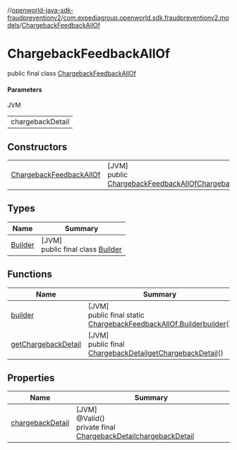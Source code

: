 //[openworld-java-sdk-fraudpreventionv2](../../../index.md)/[com.expediagroup.openworld.sdk.fraudpreventionv2.models](../index.md)/[ChargebackFeedbackAllOf](index.md)

# ChargebackFeedbackAllOf

public final class [ChargebackFeedbackAllOf](index.md)

#### Parameters

JVM

| |
|---|
| chargebackDetail |

## Constructors

| | |
|---|---|
| [ChargebackFeedbackAllOf](-chargeback-feedback-all-of.md) | [JVM]<br>public [ChargebackFeedbackAllOf](index.md)[ChargebackFeedbackAllOf](-chargeback-feedback-all-of.md)([ChargebackDetail](../-chargeback-detail/index.md)chargebackDetail) |

## Types

| Name | Summary |
|---|---|
| [Builder](-builder/index.md) | [JVM]<br>public final class [Builder](-builder/index.md) |

## Functions

| Name | Summary |
|---|---|
| [builder](builder.md) | [JVM]<br>public final static [ChargebackFeedbackAllOf.Builder](-builder/index.md)[builder](builder.md)() |
| [getChargebackDetail](get-chargeback-detail.md) | [JVM]<br>public final [ChargebackDetail](../-chargeback-detail/index.md)[getChargebackDetail](get-chargeback-detail.md)() |

## Properties

| Name | Summary |
|---|---|
| [chargebackDetail](index.md#798297219%2FProperties%2F-1883119931) | [JVM]<br>@Valid()<br>private final [ChargebackDetail](../-chargeback-detail/index.md)[chargebackDetail](index.md#798297219%2FProperties%2F-1883119931) |
